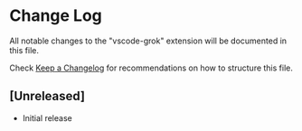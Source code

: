 # Change Log

All notable changes to the "vscode-grok" extension will be documented in this file.

Check [Keep a Changelog](http://keepachangelog.com/) for recommendations on how to structure this file.

## [Unreleased]

- Initial release